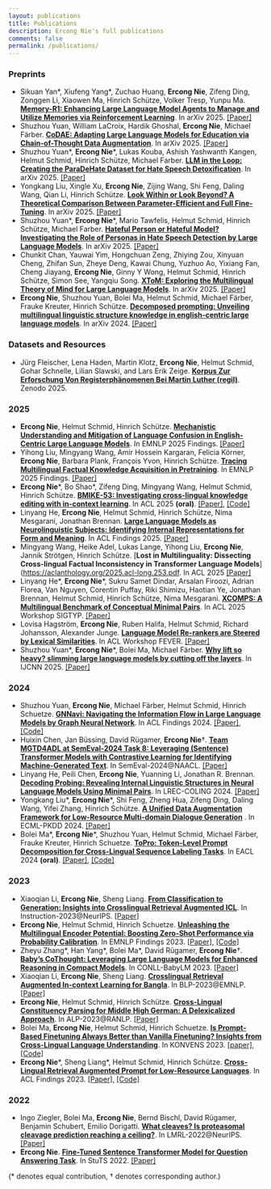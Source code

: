 ```yaml
---
layout: publications
title: Publications
description: Ercong Nie's full publications
comments: false
permalink: /publications/
---
```

### Preprints
- Sikuan Yan*, Xiufeng Yang*, Zuchao Huang, **Ercong Nie**, Zifeng Ding, Zonggen Li, Xiaowen Ma, Hinrich Schütze, Volker Tresp, Yunpu Ma. [**Memory-R1: Enhancing Large Language Model Agents to Manage and Utilize Memories via Reinforcement Learning**](https://arxiv.org/pdf/2508.19828). In arXiv 2025. [[Paper]](https://arxiv.org/pdf/2508.19828)
- Shuzhou Yuan, William LaCroix, Hardik Ghoshal, **Ercong Nie**, Michael Färber. [**CoDAE: Adapting Large Language Models for Education via Chain-of-Thought Data Augmentation**](https://arxiv.org/pdf/2508.08386). In arXiv 2025. [[Paper]](https://arxiv.org/pdf/2508.08386)
- Shuzhou Yuan*, **Ercong Nie**\*, Lukas Kouba, Ashish Yashwanth Kangen, Helmut Schmid, Hinrich Schütze, Michael Farber. [**LLM in the Loop: Creating the ParaDeHate Dataset for Hate Speech Detoxification**](https://arxiv.org/pdf/2506.01484). In arXiv 2025. [[Paper]](https://arxiv.org/pdf/2506.01484)
- Yongkang Liu, Xingle Xu, **Ercong Nie**, Zijing Wang, Shi Feng, Daling Wang, Qian Li, Hinrich Schütze. [**Look Within or Look Beyond? A Theoretical Comparison Between Parameter-Efficient and Full Fine-Tuning**](https://arxiv.org/pdf/2505.22355). In arXiv 2025. [[Paper]](https://arxiv.org/pdf/2505.22355)
- Shuzhou Yuan*, **Ercong Nie**\*, Mario Tawfelis, Helmut Schmid, Hinrich Schütze, Michael Farber. [**Hateful Person or Hateful Model? Investigating the Role of Personas in Hate Speech Detection by Large Language Models**](https://arxiv.org/pdf/2506.08593). In arXiv 2025. [[Paper]](https://arxiv.org/pdf/2506.08593)
- Chunkit Chan, Yauwai Yim, Hongchuan Zeng, Zhiying Zou, Xinyuan Cheng, Zhifan Sun, Zheye Deng, Kawai Chung, Yuzhuo Ao, Yixiang Fan, Cheng Jiayang, **Ercong Nie**, Ginny Y Wong, Helmut Schmid, Hinrich Schütze, Simon See, Yangqiu Song. [**XToM: Exploring the Multilingual Theory of Mind for Large Language Models**](https://arxiv.org/pdf/2506.02461). In arXiv 2025. [[Paper]](https://arxiv.org/pdf/2506.02461)
- **Ercong Nie**, Shuzhou Yuan, Bolei Ma, Helmut Schmid, Michael Färber, Frauke Kreuter, Hinrich Schütze. [**Decomposed prompting: Unveiling multilingual linguistic structure knowledge in english-centric large language models**](https://arxiv.org/pdf/2402.18397). In arXiv 2024. [[Paper]](https://arxiv.org/pdf/2402.18397)

### Datasets and Resources
- Jürg Fleischer, Lena Haden, Martin Klotz, **Ercong Nie**, Helmut Schmid, Gohar Schnelle, Lilian Slawski, and Lars Erik Zeige. [**Korpus Zur Erforschung Von Registerphänomenen Bei Martin Luther (regil)**](https://doi.org/10.5281/zenodo.14702151). Zenodo 2025.

### 2025
- **Ercong Nie**, Helmut Schmid, Hinrich Schütze. [**Mechanistic Understanding and Mitigation of Language Confusion in English-Centric Large Language Models**](https://arxiv.org/pdf/2505.16538). In EMNLP 2025 Findings. [[Paper]](https://arxiv.org/pdf/2505.16538)
- Yihong Liu, Mingyang Wang, Amir Hossein Kargaran, Felicia Körner, **Ercong Nie**, Barbara Plank, François Yvon, Hinrich Schütze. [**Tracing Multilingual Factual Knowledge Acquisition in Pretraining**](https://arxiv.org/pdf/2505.14824). In EMNLP 2025 Findings. [[Paper]](https://arxiv.org/pdf/2505.14824)
- **Ercong Nie**\*, Bo Shao\*, Zifeng Ding, Mingyang Wang, Helmut Schmid, Hinrich Schütze. [**BMIKE-53: Investigating cross-lingual knowledge editing with in-context learning**](https://aclanthology.org/2025.acl-long.798.pdf). In ACL 2025 **(oral)**. [[Paper]](https://aclanthology.org/2025.acl-long.798.pdf), [[Code]](https://github.com/ercong21/MultiKnow/)
- Linyang He, **Ercong Nie**, Helmut Schmid, Hinrich Schütze, Nima Mesgarani, Jonathan Brennan. [**Large Language Models as Neurolinguistic Subjects: Identifying Internal Representations for Form and Meaning**](https://aclanthology.org/2025.findings-acl.986.pdf). In ACL Findings 2025. [[Paper]](https://aclanthology.org/2025.findings-acl.986.pdf)
- Mingyang Wang, Heike Adel, Lukas Lange, Yihong Liu, **Ercong Nie**, Jannik Strötgen, Hinrich Schütze. [**Lost in Multilinguality: Dissecting Cross-lingual Factual Inconsistency in Transformer Language Models**](https://aclanthology.org/2025.acl-long.253.pdf. In ACL 2025 [[Paper]](https://aclanthology.org/2025.acl-long.253.pdf)
- Linyang He\*, **Ercong Nie**\*, Sukru Samet Dindar, Arsalan Firoozi, Adrian Florea, Van Nguyen, Corentin Puffay, Riki Shimizu, Haotian Ye, Jonathan Brennan, Helmut Schmid, Hinrich Schütze, Nima Mesgarani. [**XCOMPS: A Multilingual Benchmark of Conceptual Minimal Pairs**](https://arxiv.org/pdf/2502.19737). In ACL 2025 Workshop SIGTYP. [[Paper]](https://arxiv.org/pdf/2502.19737)
- Lovisa Hagström, **Ercong Nie**, Ruben Halifa, Helmut Schmid, Richard Johansson, Alexander Junge. [**Language Model Re-rankers are Steered by Lexical Similarities**](https://arxiv.org/pdf/2502.17036). In ACL Workshop FEVER. [[Paper]](https://arxiv.org/pdf/2502.17036)
- Shuzhou Yuan\*, **Ercong Nie**\*, Bolei Ma, Michael Färber. [**Why lift so heavy? slimming large language models by cutting off the layers**](https://arxiv.org/pdf/2402.11700). In IJCNN 2025. [[Paper]](https://arxiv.org/pdf/2402.11700)

### 2024
- Shuzhou Yuan, **Ercong Nie**, Michael Färber, Helmut Schmid, Hinrich Schuetze. [**GNNavi: Navigating the Information Flow in Large Language Models by Graph Neural Network**](https://aclanthology.org/2024.findings-acl.237.pdf). In ACL Findings 2024. [[Paper]](https://aclanthology.org/2024.findings-acl.237.pdf), [[Code]](https://github.com/ShuzhouYuan/GNNavi)
- Huixin Chen, Jan Büssing, David Rügamer, **Ercong Nie**&dagger;. [**Team MGTD4ADL at SemEval-2024 Task 8: Leveraging (Sentence) Transformer Models with Contrastive Learning for Identifying Machine-Generated Text**](https://aclanthology.org/2024.semeval-1.245.pdf). In SemEval-2024@NAACL. [[Paper]](https://aclanthology.org/2024.semeval-1.245.pdf)
- Linyang He, Peili Chen, **Ercong Nie**, Yuanning Li, Jonathan R. Brennan. [**Decoding Probing: Revealing Internal Linguistic Structures in Neural Language Models Using Minimal Pairs**](https://aclanthology.org/2024.lrec-main.402.pdf). In LREC-COLING 2024. [[Paper]](https://aclanthology.org/2024.lrec-main.402.pdf)
- Yongkang Liu\*, **Ercong Nie**\*, Shi Feng, Zheng Hua, Zifeng Ding, Daling Wang, Yifei Zhang, Hinrich Schütze. [**A Unified Data Augmentation Framework for Low-Resource Multi-domain Dialogue Generation**](https://link.springer.com/chapter/10.1007/978-3-031-70344-7_10) . In ECML-PKDD 2024. [[Paper]](https://link.springer.com/chapter/10.1007/978-3-031-70344-7_10) 
- Bolei Ma\*, **Ercong Nie**\*, Shuzhou Yuan, Helmut Schmid, Michael Färber, Frauke Kreuter, Hinrich Schuetze. [**ToPro: Token-Level Prompt Decomposition for Cross-Lingual Sequence Labeling Tasks**](https://aclanthology.org/2024.eacl-long.164.pdf). In EACL 2024 **(oral)**. [[Paper]](https://aclanthology.org/2024.eacl-long.164.pdf), [[Code]](https://github.com/boleima/ToPro)

### 2023
- Xiaoqian Li, **Ercong Nie**, Sheng Liang. [**From Classification to Generation: Insights into Crosslingual Retrieval Augmented ICL**]((https://openreview.net/pdf?id=KLPLCXo4aD)). In Instruction-2023@NeurIPS. [[Paper]](https://openreview.net/pdf?id=KLPLCXo4aD)
- **Ercong Nie**, Helmut Schmid, Hinrich Schuetze. [**Unleashing the Multilingual Encoder Potential: Boosting Zero-Shot Performance via Probability Calibration**](https://aclanthology.org/2023.findings-emnlp.1056.pdf). In EMNLP Findings 2023. [[Paper]](https://aclanthology.org/2023.findings-emnlp.1056.pdf), [[Code]](https://github.com/ercong21/calibration)
- Zheyu Zhang\*, Han Yang\*, Bolei Ma\*, David Rügamer, **Ercong Nie**&dagger;. [**Baby’s CoThought: Leveraging Large Language Models for Enhanced Reasoning in Compact Models**](https://aclanthology.org/2023.conll-babylm.13.pdf). In CONLL-BabyLM 2023. [[Paper]](https://aclanthology.org/2023.conll-babylm.13.pdf)
- Xiaoqian Li, **Ercong Nie**, Sheng Liang. [**Crosslingual Retrieval Augmented In-context Learning for Bangla**](https://aclanthology.org/2023.banglalp-1.15.pdf). In BLP-2023@EMNLP. [[Paper]](https://aclanthology.org/2023.banglalp-1.15.pdf)
- **Ercong Nie**, Helmut Schmid, Hinrich Schütze. [**Cross-Lingual Constituency Parsing for Middle High German: A Delexicalized Approach**](https://aclanthology.org/2023.alp-1.8.pdf). In ALP-2023@RANLP. [[Paper]](https://aclanthology.org/2023.alp-1.8.pdf)
- Bolei Ma, **Ercong Nie**, Helmut Schmid, Hinrich Schuetze. [**Is Prompt-Based Finetuning Always Better than Vanilla Finetuning? Insights from Cross-Lingual Language Understanding**]((https://aclanthology.org/2023.konvens-main.1.pdf)). In KONVENS 2023. [[paper]](https://aclanthology.org/2023.konvens-main.1.pdf), [[Code]](https://github.com/boleima/ProFiT)
- **Ercong Nie**\*, Sheng Liang\*, Helmut Schmid, Hinrich Schütze. [**Cross-Lingual Retrieval Augmented Prompt for Low-Resource Languages**](https://aclanthology.org/2023.findings-acl.528.pdf). In ACL Findings 2023. [[Paper]](https://aclanthology.org/2023.findings-acl.528.pdf), [[Code]](https://github.com/ercong21/parc)

### 2022
- Ingo Ziegler, Bolei Ma, **Ercong Nie**, Bernd Bischl, David Rügamer, Benjamin Schubert, Emilio Dorigatti. [**What cleaves? Is proteasomal cleavage prediction reaching a ceiling?**](https://arxiv.org/pdf/2210.12991). In LMRL-2022@NeurIPS. [[Paper]](https://arxiv.org/pdf/2210.12991)
- **Ercong Nie**. [**Fine-Tuned Sentence Transformer Model for Question Answering Task**]((https://www.cip.ifi.lmu.de/~nie/Files/sBERT.pdf)). In StuTS 2022. [[Paper]](https://www.cip.ifi.lmu.de/~nie/Files/sBERT.pdf)

(\* denotes equal contribution, &dagger; denotes corresponding author.)

